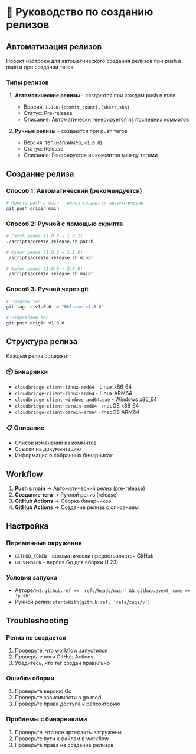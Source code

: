 # 🚀 Руководство по созданию релизов

## Автоматизация релизов

Проект настроен для автоматического создания релизов при push в main и при создании тегов.

### Типы релизов

1. **Автоматические релизы** - создаются при каждом push в main
   - Версия: `1.0.0+{commit_count}.{short_sha}`
   - Статус: Pre-release
   - Описание: Автоматически генерируется из последних коммитов

2. **Ручные релизы** - создаются при push тегов
   - Версия: тег (например, `v1.0.0`)
   - Статус: Release
   - Описание: Генерируется из коммитов между тегами

## Создание релиза

### Способ 1: Автоматический (рекомендуется)

```bash
# Просто push в main - релиз создастся автоматически
git push origin main
```

### Способ 2: Ручной с помощью скрипта

```bash
# Patch релиз (1.0.0 → 1.0.1)
./scripts/create_release.sh patch

# Minor релиз (1.0.0 → 1.1.0)
./scripts/create_release.sh minor

# Major релиз (1.0.0 → 2.0.0)
./scripts/create_release.sh major
```

### Способ 3: Ручной через git

```bash
# Создаем тег
git tag -a v1.0.0 -m "Release v1.0.0"

# Отправляем тег
git push origin v1.0.0
```

## Структура релиза

Каждый релиз содержит:

### 📦 Бинарники
- `cloudbridge-client-linux-amd64` - Linux x86_64
- `cloudbridge-client-linux-arm64` - Linux ARM64
- `cloudbridge-client-windows-amd64.exe` - Windows x86_64
- `cloudbridge-client-darwin-amd64` - macOS x86_64
- `cloudbridge-client-darwin-arm64` - macOS ARM64

### 📋 Описание
- Список изменений из коммитов
- Ссылки на документацию
- Информация о собранных бинарниках

## Workflow

1. **Push в main** → Автоматический релиз (pre-release)
2. **Создание тега** → Ручной релиз (release)
3. **GitHub Actions** → Сборка бинарников
4. **GitHub Actions** → Создание релиза с описанием

## Настройка

### Переменные окружения
- `GITHUB_TOKEN` - автоматически предоставляется GitHub
- `GO_VERSION` - версия Go для сборки (1.23)

### Условия запуска
- Авторелиз: `github.ref == 'refs/heads/main' && github.event_name == 'push'`
- Ручной релиз: `startsWith(github.ref, 'refs/tags/v')`

## Troubleshooting

### Релиз не создается
1. Проверьте, что workflow запустился
2. Проверьте логи GitHub Actions
3. Убедитесь, что тег создан правильно

### Ошибки сборки
1. Проверьте версию Go
2. Проверьте зависимости в go.mod
3. Проверьте права доступа к репозиторию

### Проблемы с бинарниками
1. Проверьте, что все артефакты загружены
2. Проверьте пути к файлам в workflow
3. Проверьте права на создание релизов 